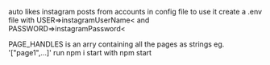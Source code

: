 auto likes instagram posts from accounts in config file
to use it create a .env file with USER=>instagramUserName<
and PASSWORD=>instagramPassword<

PAGE_HANDLES is an arry containing all the pages as strings
eg. '["page1",...]'
run npm i
start with npm start
